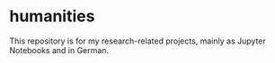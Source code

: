 # humanities
This repository is for my research-related projects, mainly as Jupyter Notebooks and in German.
